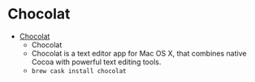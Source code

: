 # Chocolat
- [Chocolat](https://chocolatapp.com/)
  -  Chocolat
  - Chocolat is a text editor app for Mac OS X, that combines native Cocoa with powerful text editing tools.
  - `brew cask install chocolat`
